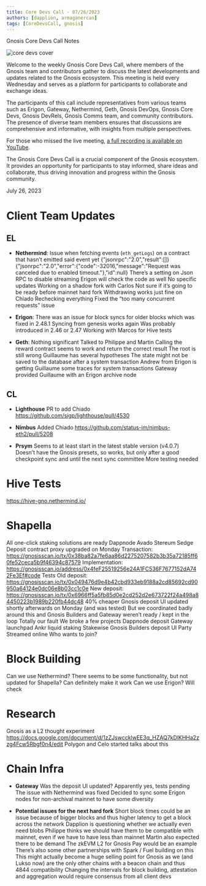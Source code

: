 ```yaml
---
title: Core Devs Call - 07/26/2023
authors: [dapplion, armaganercan]
tags: [CoreDevsCall, gnosis]
---
```


Gnosis Core Devs Call Notes

![core devs cover](https://github.com/gnosischain/documentation-1/assets/75987728/ab69071b-49b3-4621-87ea-ad8d56f7f794)

Welcome to the weekly Gnosis Core Devs Call, where members of the Gnosis team and contributors gather to discuss the latest developments and updates related to the Gnosis ecosystem. This meeting is held every Wednesday and serves as a platform for participants to collaborate and exchange ideas.

The participants of this call include representatives from various teams such as Erigon, Gateway, Nethermind, Geth, Gnosis DevOps, Gnosis Core Devs, Gnosis DevRels, Gnosis Comms team, and community contributors. The presence of diverse team members ensures that discussions are comprehensive and informative, with insights from multiple perspectives.

For those who missed the live meeting, [a full recording is available on YouTube](https://youtu.be/DYi4jxbSKOY). 

The Gnosis Core Devs Call is a crucial component of the Gnosis ecosystem. It provides an opportunity for participants to stay informed, share ideas and collaborate, thus driving innovation and progress within the Gnosis community.

July 26, 2023

# Client Team Updates
## EL

* **Nethermind**: 
Issue when fetching events (`eth_getLogs`) on a contract that hasn’t emitted said event yet
{"jsonrpc":"2.0","result":[]}{"jsonrpc":"2.0","error":{"code":-32016,"message":"Request was canceled due to enabled timeout."},"id":null}
There’s a setting on Json RPC to disable streaming
Erigon will check the code as well
No specific updates
Working on a shadow fork with Carlos
Not sure if it’s going to be ready before mainnet hard fork
Withdrawing works just fine on Chiado
Rechecking everything
Fixed the “too many concurrent requests” issue

* **Erigon**: 
There was an issue for block syncs for older blocks which was fixed in 2.48.1
Syncing from genesis works again
Was probably introduced in 2.46 or 2.47
Working with Marcos for Hive tests


* **Geth**:
Nothing significant
Talked to Philippe and Martin
Calling the reward contract seems to work and return the correct result
The root is still wrong
Guillaume has several hypotheses
The state might not be saved to the database after a system transaction
Andrew from Erigon is getting Guillaume some traces for system transactions
Gateway provided Guillaume with an Erigon archive node



## CL

* **Lighthouse**
PR to add Chiado
https://github.com/sigp/lighthouse/pull/4530

* **Nimbus**
Added Chiado
https://github.com/status-im/nimbus-eth2/pull/5208

* **Prsym**
Seems to at least start in the latest stable version (v4.0.7)
Doesn’t have the Gnosis presets, so works, but only after a good checkpoint sync and until the next sync committee
More testing needed

# Hive Tests

https://hive-gno.nethermind.io/

# Shapella

All one-click staking solutions are ready
Dappnode
Avado
Stereum
Sedge
Deposit contract proxy upgraded on Monday
Transaction: https://gnosisscan.io/tx/0x38ba82a7fe6aa86d2275207582b3b35a72185ff60fe52ceca5b9f46394c87579
Implementation: https://gnosisscan.io/address/0x4feF25519256e24A1FC536F7677152dA742Fe3Ef#code
Tests
Old deposit: https://gnosisscan.io/tx/0x049476d9e4b42cbd933eb9188a2cd85692cd90950a64124e0dc06e8b03cc1c0e
New deposit: https://gnosisscan.io/tx/0x6966ff5a5fb85d0e2cd252d2e673722f24a498a84450223b1989b220fb44dc48
40% cheaper
Gnosis deposit UI updated shortly afterwards on Monday (and was tested)
But we coordinated badly around this and Gnosis Builders and Gateway weren’t ready / kept in the loop
Totally our fault
We broke a few projects
Dappnode deposit
Gateway launchpad
Ankr liquid staking
Stakewise
Gnosis Builders deposit UI
Party
Streamed online
Who wants to join?


# Block Building

Can we use Nethermind?
There seems to be some functionality, but not updated for Shapella?
Can definitely make it work
Can we use Erigon?
Will check


# Research

Gnosis as a L2 thought experiment
https://docs.google.com/document/d/1zZJswccklwEE3q_HZAQ7kDlKHHa2zzg4Fcw5Rbgf0n4/edit
Polygon and Celo started talks about this


# Chain Infra

* **Gateway**
Was the deposit UI updated?
Apparently yes, tests pending
The issue with Nethermind was fixed
Decided to sync some Erigon nodes for non-archival mainnet to have some diversity

* **Potential issues for the next hard fork**
Short block times could be an issue because of bigger blocks and thus higher latency to get a block across the network
Dapplion is questioning whether we actually even need blobs
Philippe thinks we should have them to be compatible with mainnet, even if we have to have less than mainnet
Martin also expected there to be demand
The zkEVM L2 for Gnosis Pay would be an example
There’s also some other partnerships with Spark / Fuel building on this
This might actually become a huge selling point for Gnosis as we (and Lukso now) are the only other chains with a beacon chain and thus 4844 compatibility
Changing the intervals for block building, attestation and aggregation would require consensus from all client devs














